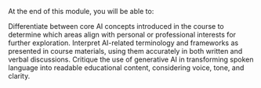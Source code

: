 At the end of this module, you will be able to:

Differentiate between core AI concepts introduced in the course to determine which areas align with personal or professional interests for further exploration.
Interpret AI-related terminology and frameworks as presented in course materials, using them accurately in both written and verbal discussions.
Critique the use of generative AI in transforming spoken language into readable educational content, considering voice, tone, and clarity​.